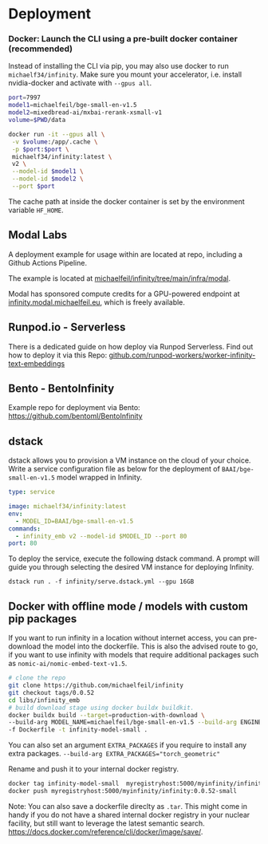 # Deployment

### Docker: Launch the CLI using a pre-built docker container (recommended)
Instead of installing the CLI via pip, you may also use docker to run `michaelf34/infinity`. 
Make sure you mount your accelerator, i.e. install nvidia-docker and activate with `--gpus all`.

```bash
port=7997
model1=michaelfeil/bge-small-en-v1.5
model2=mixedbread-ai/mxbai-rerank-xsmall-v1
volume=$PWD/data

docker run -it --gpus all \
 -v $volume:/app/.cache \
 -p $port:$port \
 michaelf34/infinity:latest \
 v2 \
 --model-id $model1 \
 --model-id $model2 \
 --port $port
```
The cache path at inside the docker container is set by the environment variable `HF_HOME`.

## Modal Labs

A deployment example for usage within are located at repo, including a Github Actions Pipeline.

The example is located at [michaelfeil/infinity/tree/main/infra/modal](https://github.com/michaelfeil/infinity/tree/c84b15acc35d02005e6f69080a5ed7b0e23d0019/infra/modal).

Modal has sponsored compute credits for a GPU-powered endpoint at [infinity.modal.michaelfeil.eu](https://infinity.modal.michaelfeil.eu), which is freely available.

## Runpod.io - Serverless
There is a dedicated guide on how deploy via Runpod Serverless. 
Find out how to deploy it via this Repo:
[github.com/runpod-workers/worker-infinity-text-embeddings](https://github.com/runpod-workers/worker-infinity-text-embeddings/) 

## Bento - BentoInfinity
Example repo for deployment via Bento: https://github.com/bentoml/BentoInfinity

## dstack
dstack allows you to provision a VM instance on the cloud of your choice.
Write a service configuration file as below for the deployment of `BAAI/bge-small-en-v1.5` model wrapped in Infinity.

```yaml
type: service

image: michaelf34/infinity:latest
env:
  - MODEL_ID=BAAI/bge-small-en-v1.5
commands:
  - infinity_emb v2 --model-id $MODEL_ID --port 80
port: 80
```

To deploy the service, execute the following dstack command. A prompt will guide you through selecting the desired VM instance for deploying Infinity.

```shell
dstack run . -f infinity/serve.dstack.yml --gpu 16GB
```


## Docker with offline mode / models with custom pip packages

If you want to run infinity in a location without internet access, you can pre-download the model into the dockerfile.
This is also the advised route to go, if you want to use infinity with models that require additional packages such as 
`nomic-ai/nomic-embed-text-v1.5`.

```bash
# clone the repo
git clone https://github.com/michaelfeil/infinity
git checkout tags/0.0.52
cd libs/infinity_emb
# build download stage using docker buildx buildkit.
docker buildx build --target=production-with-download \
--build-arg MODEL_NAME=michaelfeil/bge-small-en-v1.5 --build-arg ENGINE=torch \
-f Dockerfile -t infinity-model-small .
```
You can also set an argument `EXTRA_PACKAGES` if you require to install any extra packages.  `--build-arg EXTRA_PACKAGES="torch_geometric"` 

Rename and push it to your internal docker registry. 

```bash
docker tag infinity-model-small  myregistryhost:5000/myinfinity/infinity:0.0.52-small
docker push myregistryhost:5000/myinfinity/infinity:0.0.52-small
```

Note: You can also save a dockerfile direclty as `.tar`.
This might come in handy if you do not have a shared internal docker registry in your nuclear facility, but still want to leverage the latest semantic search.
https://docs.docker.com/reference/cli/docker/image/save/.


